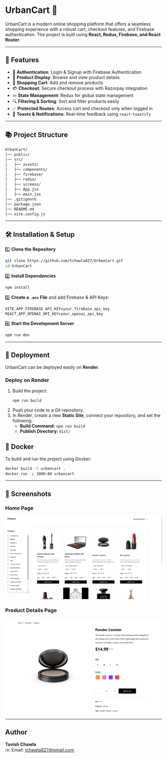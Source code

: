 # UrbanCart 🛒

UrbanCart is a modern online shopping platform that offers a seamless shopping experience with a robust cart, checkout features, and Firebase authentication. The project is built using **React, Redux, Firebase, and React Router**.

---

## 🚀 Features

- 🔐 **Authentication**: Login & Signup with Firebase Authentication
- 🛒 **Product Display**: Browse and view product details
- 🛒 **Shopping Cart**: Add and remove products
- 💳 **Checkout**: Secure checkout process with Razorpay integration
- 💤 **State Management**: Redux for global state management
- 🔍 **Filtering & Sorting**: Sort and filter products easily
- ✅ **Protected Routes**: Access cart and checkout only when logged in
- 📢 **Toasts & Notifications**: Real-time feedback using `react-toastify`

---

## 📚 Project Structure

```
UrbanCart/
│── public/
│── src/
│   ├── assets/
│   ├── components/
│   ├── firebase/
│   ├── redux/
│   ├── screens/
│   ├── App.jsx
│   ├── main.jsx
│── .gitignore
│── package.json
│── README.md
│── vite.config.js
```

---

## 🛠️ Installation & Setup

1️⃣ **Clone the Repository**
```sh
git clone https://github.com/tchawla827/UrbanCart.git
cd UrbanCart
```

2️⃣ **Install Dependencies**
```sh
npm install
```

3️⃣ **Create a `.env` File** and add Firebase & API Keys:
```
VITE_APP_FIREBASE_API_KEY=your_firebase_api_key
REACT_APP_OPENAI_API_KEY=your_openai_api_key
```

4️⃣ **Start the Development Server**
```sh
npm run dev
```

---

## 🚀 Deployment
UrbanCart can be deployed easily on **Render**.

### **Deploy on Render**
1. Build the project:
   ```sh
   npm run build
   ```
2. Push your code to a Git repository.
3. In Render, create a new **Static Site**, connect your repository, and set the following:
   - **Build Command:** `npm run build`
   - **Publish Directory:** `dist/`

## 🐳 Docker
To build and run the project using Docker:
```sh
docker build -t urbancart .
docker run -p 3000:80 urbancart
```


---

## 📸 Screenshots

### Home Page
![Home Page](screenshots/home.png)

### Product Details Page
![Product Details](screenshots/product_details.png)

---

## Author
**Tavish Chawla**  
✉️ Email: [tchawla827@gmail.com](mailto:tchawla827@gmail.com)  

